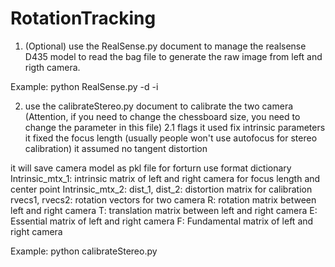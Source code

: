 # RotationTracking

1. (Optional) use the RealSense.py document to manage the realsense D435 model to read the
bag file to generate the raw image from left and rigth camera.

Example:
python RealSense.py -d <path to save the raw image> -i <bag file path>

2. use the calibrateStereo.py document to calibrate the two camera
(Attention, if you need to change the chessboard size, you need to change the parameter in this file)
2.1 flags
it used fix intrinsic parameters
it fixed the focus length (usually people won't use autofocus for stereo calibration)
it assumed no tangent distortion

it will save camera model as pkl file for forturn use
format dictionary
Intrinsic_mtx_1: intrinsic matrix of left and right camera for focus length and center point
Intrinsic_mtx_2:
dist_1, dist_2: distortion matrix for calibration
rvecs1, rvecs2: rotation vectors for two camera
R: rotation matrix between left and right camera
T: translation matrix between left and right camera
E: Essential matrix of left and right camera
F: Fundamental matrix of left and right camera


Example:
python calibrateStereo.py <path for your calibration image data>
